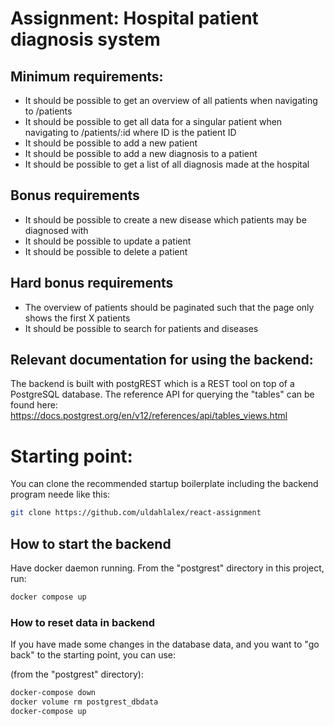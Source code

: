 # Assignment: Hospital patient diagnosis system

## Minimum requirements:
- It should be possible to get an overview of all patients when navigating to /patients
- It should be possible to get all data for a singular patient when navigating to /patients/:id where ID is the patient ID
- It should be possible to add a new patient
- It should be possible to add a new diagnosis to a patient
- It should be possible to get a list of all diagnosis made at the hospital

## Bonus requirements
- It should be possible to create a new disease which patients may be diagnosed with
- It should be possible to update a patient
- It should be possible to delete a patient

## Hard bonus requirements
- The overview of patients should be paginated such that the page only shows the first X patients
- It should be possible to search for patients and diseases

## Relevant documentation for using the backend:
The backend is built with postgREST which is a REST tool on top of a PostgreSQL database. 
The reference API for querying the "tables" can be found here: https://docs.postgrest.org/en/v12/references/api/tables_views.html

# Starting point:

You can clone the recommended startup boilerplate including the backend program neede like this:

```bash
git clone https://github.com/uldahlalex/react-assignment
```

## How to start the backend
Have docker daemon running. From the "postgrest" directory in this project, run:
```bash
docker compose up
```

### How to reset data in backend

If you have made some changes in the database data, and you want to "go back" to the starting point, you can use:

(from the "postgrest" directory):
```bash
docker-compose down
docker volume rm postgrest_dbdata
docker-compose up
```